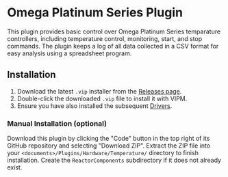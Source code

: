 # Omega Platinum Series Plugin

This plugin provides basic control over Omega Platinum Series temparature 
controllers, including temperature control, monitoring, start, and stop 
commands. The plugin keeps a log of all data collected in a CSV format for 
easy analysis using a spreadsheet program.

## Installation

1. Download the latest `.vip` installer from the [Releases page](https://github.com/RxnRover/plugin_omega_platinum_series/releases).  
2. Double-click the downloaded `.vip` file to install it with VIPM.
3. Ensure you have also installed the subsequent  [Drivers](https://github.com/RxnRover/driver_omega_platinum_series/releases).  

### Manual Installation (optional)

Download this plugin by clicking the "Code" button in the top right of its 
GitHub repository and selecting "Download ZIP". Extract the ZIP file into your 
`<documents>/Plugins/Hardware/Temperature/` directory to finish installation. 
Create the `ReactorComponents` subdirectory if it does not already exist.
